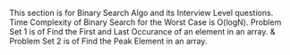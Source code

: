 This section is for Binary Search Algo and its Interview Level questions.
Time Complexity of Binary Search for the Worst Case is O(logN).
Problem Set 1 is of Find the First and Last Occurance of an element in an array. &
Problem Set 2 is of Find the Peak Element in an array.
